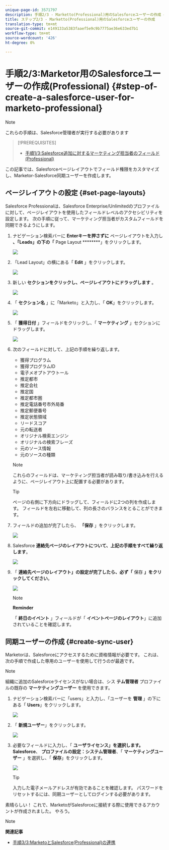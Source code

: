 ```yaml
---
unique-page-id: 3571797
description: 手順2/3 - Marketto(Professional)用のSalesforceユーザーの作成 — Marketto Docs — 製品ドキュメント
title: ステップ2/3 - Marketto(Professional)用のSalesforceユーザーの作成
translation-type: tm+mt
source-git-commit: e149133a5383faaef5e9c9b7775ae36e633ed7b1
workflow-type: tm+mt
source-wordcount: '426'
ht-degree: 0%

---
```



# 手順2/3:Marketor用のSalesforceユーザーの作成(Professional) {#step-of-create-a-salesforce-user-for-marketo-professional}

>[!NOTE]
>
>これらの手順は、Salesforce管理者が実行する必要があります

>[!PREREQUISITES]
>
>* [手順1/3:Salesforce追加に対するマーケティング担当者のフィールド(Professional)](step-1-of-3-add-marketo-fields-to-salesforce-professional.md)

>



この記事では、Salesforceページレイアウトでフィールド権限をカスタマイズし、Marketor-Salesforce同期ユーザーを作成します。

## ページレイアウトの設定 {#set-page-layouts}

Salesforce Professionalは、Salesforce Enterprise/Unlimitedのプロファイルに対して、ページレイアウトを使用したフィールドレベルのアクセシビリティを設定します。 次の手順に従って、マーケティング担当者がカスタムフィールドを同期できるようにします。

1. ナビゲーション検索バーに **Enterキーを押さずに** ページレイアウトを入力し **、「Leads」の下の「** Page Layout ********」をクリックします。

   ![](assets/image2016-2-26-12-3a58-3a32.png)

1. 「Lead Layout」の横にある「 **Edit** 」をクリックします。

   ![](assets/image2016-2-26-13-3a2-3a46.png)

1. 新しい **セクションをクリックし、ページレイアウトにドラッグします** 。

   ![](assets/image2014-12-9-12-3a56-3a40.png)

1. 「 **セクション名** 」に「Marketo」と入力し、「 **OK**」をクリックします。

   ![](assets/image2014-12-9-12-3a56-3a52.png)

1. 「 **獲得日付** 」フィールドをクリックし、「 **マーケティング** 」セクションにドラッグします。

   ![](assets/image2014-12-9-12-3a57-3a0.png)

1. 次のフィールドに対して、上記の手順を繰り返します。

   * 獲得プログラム
   * 獲得プログラムID
   * 電子メオプトアウトール
   * 推定都市
   * 推定会社
   * 推定国
   * 推定都市圏
   * 推定電話番号市外局番
   * 推定郵便番号
   * 推定状態領域
   * リードスコア
   * 元の転送者
   * オリジナル検索エンジン
   * オリジナルの検索フレーズ
   * 元のソース情報
   * 元のソースの種類

   >[!NOTE]
   >
   >これらのフィールドは、マーケティング担当者が読み取り/書き込みを行えるように、ページレイアウト上に配置する必要があります。

   >[!TIP]
   >
   >ページの右側に下方向にドラッグして、フィールドに2つの列を作成します。 フィールドを左右に移動して、列の長さのバランスをとることができます。

1. フィールドの追加が完了したら、 **「保存** 」をクリックします。

   ![](assets/image2014-12-9-12-3a57-3a10.png)

1. Salesforce **連絡先ページのレイアウトについて、上記の手順をすべて繰り返します**。

   ![](assets/image2016-2-26-13-3a10-3a1.png)

1. 「 **連絡先ページのレイアウト」の設定が完了したら、必ず「** 保存 **」をクリックしてください**。

   ![](assets/image2014-12-9-12-3a57-3a30.png)

   >[!NOTE]
   >
   >**Reminder**
   >
   >
   >「 **終日のイベント** 」フィールドが「 **イベントページのレイアウト**」に追加されていることを確認します。

## 同期ユーザーの作成 {#create-sync-user}

Marketorは、Salesforceにアクセスするために資格情報が必要です。 これは、次の手順で作成した専用のユーザーを使用して行うのが最適です。

>[!NOTE]
>
>組織に追加のSalesforceライセンスがない場合は、シス **テム管理者** プロファイルの既存の **マーケティングユーザー** を使用できます。

1. ナビゲーション検索バーに「users」と入力し、「ユーザーを **管理** 」の下にある「 **Users**」をクリックします。

   ![](assets/image2014-12-9-12-3a57-3a42.png)

1. 「 **新規ユーザー**」をクリックします。

   ![](assets/image2014-12-9-12-3a58-3a1.png)

1. 必要なフィールドに入力し、「 **ユーザライセンス」を選択します。Salesforce**、 **プロファイルの設定：システム管理者**、「 **マーケティングユーザー** 」を選択し、「 **保存**」をクリックします。

   ![](assets/image2014-12-9-12-3a58-3a11.png)

   >[!TIP]
   >
   >入力した電子メールアドレスが有効であることを確認します。 パスワードをリセットするには、同期ユーザーとしてログインする必要があります。

素晴らしい！ これで、MarketoがSalesforceに接続する際に使用できるアカウントが作成されました。 やろう。

>[!NOTE]
>
>**関連記事**
>
>* [手順3/3:MarketoとSalesforce(Professional)の連携](step-3-of-3-connect-marketo-and-salesforce-professional.md)

>



